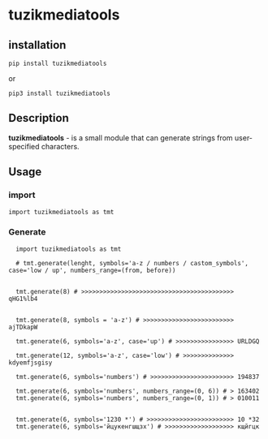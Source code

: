 # **tuzikmediatools**

## installation

`pip install tuzikmediatools`

or

`pip3 install tuzikmediatools`

## Description

**tuzikmediatools** - is a small module that can generate strings from user-specified characters.

## Usage

### import

`
import tuzikmediatools as tmt
`


### Generate

```
  import tuzikmediatools as tmt

  # tmt.generate(lenght, symbols='a-z / numbers / castom_symbols', case='low / up', numbers_range=(from, before)) 


  tmt.generate(8) # >>>>>>>>>>>>>>>>>>>>>>>>>>>>>>>>>>>>>>>>>> qHG1%lb4


  tmt.generate(8, symbols = 'a-z') # >>>>>>>>>>>>>>>>>>>>>>>>> ajTDkapW

  tmt.generate(6, symbols='a-z', case='up') # >>>>>>>>>>>>>>>> URLDGQ

  tmt.generate(12, symbols='a-z', case='low') # >>>>>>>>>>>>>> kdyemfjsgisy

  tmt.generate(6, symbols='numbers') # >>>>>>>>>>>>>>>>>>>>>>> 194837

  tmt.generate(6, symbols='numbers', numbers_range=(0, 6)) # > 163402
  tmt.generate(6, symbols='numbers', numbers_range=(0, 1)) # > 010011
  
  
  tmt.generate(6, symbols='1230 *') # >>>>>>>>>>>>>>>>>>>>>>>> 10 *32
  tmt.generate(6, symbols='йцукенгшщзх') # >>>>>>>>>>>>>>>>>>> кщйгцк
```


